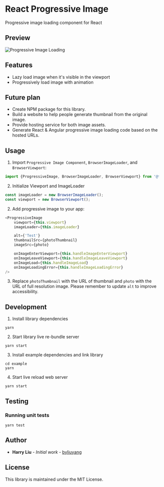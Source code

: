 # React Progressive Image
Progressive image loading component for React

## Preview
![Progressive Image Loading](screenshots/1.gif)

## Features
- Lazy load image when it's visible in the viewport
- Progressively load image with animation

## Future plan
- Create NPM package for this library.
- Build a website to help people generate thumbnail from the original image.
- Provide hosting service for both image assets.
- Generate React & Angular progressive image loading code based on the hosted URLs.

## Usage

1) Import `Progressive Image Component`, `BrowserImageLoader`, and `BrowserViewport`:

```typescript
import {ProgressiveImage, BrowserImageLoader, BrowserViewport} from '@time4hacks/react-image-loader';
```

2) Initialize Viewport and ImageLoader

```typescript
const imageLoader = new BrowserImageLoader();
const viewport = new BrowserViewport();
```

2) Add progressive image to your app:

```typescript
<ProgressiveImage
    viewport={this.viewport}
    imageLoader={this.imageLoader}

    alt={'Test'}
    thumbnailSrc={photoThumbnail}
    imageSrc={photo}

    onImageEnterViewport={this.handleImageEnterViewport}
    onImageLeaveViewport={this.handleImageLeaveViewport}
    onImageLoad={this.handleImageLoad}
    onImageLoadingError={this.handleImageLoadingError}
/>
```

3) Replace `photoThumbnail` with the URL of thumbnail and `photo` with the URL of full resolution image. 
Please remember to update `alt` to improve accessibility.

## Development
1) Install library dependencies

```
yarn
```

2) Start library live re-bundle server
```
yarn start
```

3) Install example dependencies and link library

```
cd example
yarn
```

4) Start live reload web server
```
yarn start
```

## Testing
### Running unit tests
```
yarn test
```

## Author
- **Harry Liu** - *Initial work* - [byliuyang](https://github.com/byliuyang)

## License
This library is maintained under the MIT License.
